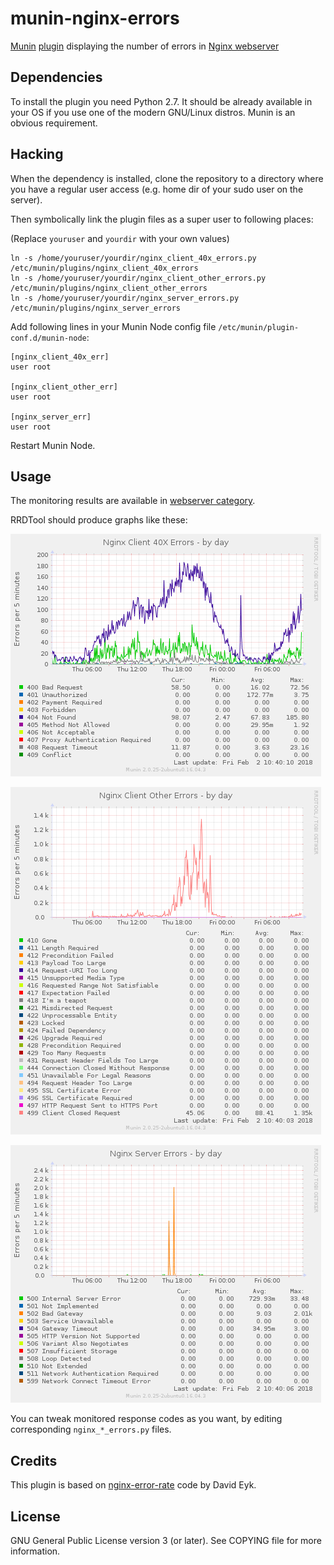 munin-nginx-errors
==================

[Munin](http://munin-monitoring.org/)
[plugin](http://guide.munin-monitoring.org/en/latest/develop/plugins/index.html)
displaying the number of errors in
[Nginx webserver](https://nginx.org/)

Dependencies
------------

To install the plugin you need Python 2.7. It should be already available in
your OS if you use one of the modern GNU/Linux distros. Munin is an obvious
requirement.

Hacking
-------

When the dependency is installed, clone the repository to a directory where
you have a regular user access (e.g. home dir of your sudo user on the server).

Then symbolically link the plugin files as a super user to following places:

(Replace `youruser` and `yourdir` with your own values)

```
ln -s /home/youruser/yourdir/nginx_client_40x_errors.py /etc/munin/plugins/nginx_client_40x_errors
ln -s /home/youruser/yourdir/nginx_client_other_errors.py /etc/munin/plugins/nginx_client_other_errors
ln -s /home/youruser/yourdir/nginx_server_errors.py /etc/munin/plugins/nginx_server_errors
```

Add following lines in your Munin Node config file `/etc/munin/plugin-conf.d/munin-node`:

```
[nginx_client_40x_err]
user root

[nginx_client_other_err]
user root

[nginx_server_err]
user root
```

Restart Munin Node.

Usage
-----

The monitoring results are available in [webserver category](http://munin-monitoring.org/wiki/graph_category_list).

RRDTool should produce graphs like these:

![Nginx Client 40X Errors](img/nginx_client_40x_err-day.png)

![Nginx Client Other Errors](img/nginx_client_other_err-day.png)

![Nginx Server Errors](img/nginx_server_err-day.png)

You can tweak monitored response codes as you want, by editing corresponding
`nginx_*_errors.py` files.

Credits
-------

This plugin is based on [nginx-error-rate](https://gist.github.com/eykd/1107061)
code by David Eyk.

License
-------

GNU General Public License version 3 (or later). See COPYING file for more
information.

